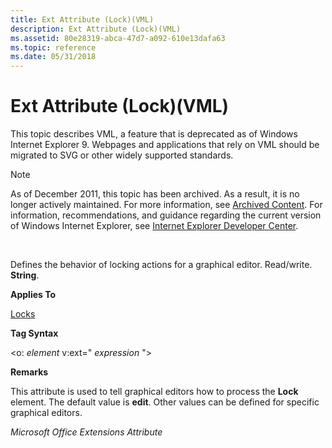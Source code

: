 ```yaml
---
title: Ext Attribute (Lock)(VML)
description: Ext Attribute (Lock)(VML)
ms.assetid: 80e28319-abca-47d7-a092-610e13dafa63
ms.topic: reference
ms.date: 05/31/2018
---
```


# Ext Attribute (Lock)(VML)

This topic describes VML, a feature that is deprecated as of Windows Internet Explorer 9. Webpages and applications that rely on VML should be migrated to SVG or other widely supported standards.

> [!Note]  
> As of December 2011, this topic has been archived. As a result, it is no longer actively maintained. For more information, see [Archived Content](/previous-versions/windows/internet-explorer/ie-developer/). For information, recommendations, and guidance regarding the current version of Windows Internet Explorer, see [Internet Explorer Developer Center](https://msdn.microsoft.com/ie/).

 

Defines the behavior of locking actions for a graphical editor. Read/write. **String**.

**Applies To**

[Locks](msdn-online-vml-locks-element.md)

**Tag Syntax**

<o: *element* v:ext=" *expression* ">

**Remarks**

This attribute is used to tell graphical editors how to process the **Lock** element. The default value is **edit**. Other values can be defined for specific graphical editors.

*Microsoft Office Extensions Attribute*

 

 
